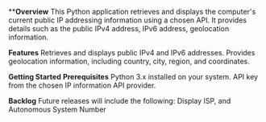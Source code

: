 ****Overview**
This Python application retrieves and displays the computer's current public IP addressing information using a chosen API. It provides details such as the public IPv4 address, IPv6 address, geolocation information.

**Features**
Retrieves and displays public IPv4 and IPv6 addresses.
Provides geolocation information, including country, city, region, and coordinates.

**Getting Started**
**Prerequisites**
Python 3.x installed on your system.
API key from the chosen IP information API provider.

**Backlog**
Future releases will include the following: Display ISP, and Autonomous System Number
